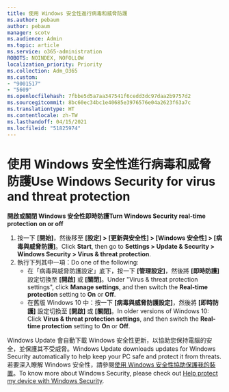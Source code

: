 ```yaml
---
title: 使用 Windows 安全性進行病毒和威脅防護
ms.author: pebaum
author: pebaum
manager: scotv
ms.audience: Admin
ms.topic: article
ms.service: o365-administration
ROBOTS: NOINDEX, NOFOLLOW
localization_priority: Priority
ms.collection: Adm_O365
ms.custom:
- "9001517"
- "5609"
ms.openlocfilehash: 7fbbe5d5a7aa347541f6cedd3dc97daa2b9757d2
ms.sourcegitcommit: 8bc60ec34bc1e40685e3976576e04a2623f63a7c
ms.translationtype: HT
ms.contentlocale: zh-TW
ms.lasthandoff: 04/15/2021
ms.locfileid: "51825974"
---
```

# <a name="use-windows-security-for-virus-and-threat-protection"></a><span data-ttu-id="1d16d-102">使用 Windows 安全性進行病毒和威脅防護</span><span class="sxs-lookup"><span data-stu-id="1d16d-102">Use Windows Security for virus and threat protection</span></span>

<span data-ttu-id="1d16d-103">**開啟或關閉 Windows 安全性即時防護**</span><span class="sxs-lookup"><span data-stu-id="1d16d-103">**Turn Windows Security real-time protection on or off**</span></span>

1. <span data-ttu-id="1d16d-104">按一下 **[開始]**，然後移至 **[設定] > [更新與安全性] > [Windows 安全性] > [病毒與威脅防護]**。</span><span class="sxs-lookup"><span data-stu-id="1d16d-104">Click **Start**, then go to **Settings > Update & Security > Windows Security > Virus & threat protection**.</span></span>
2. <span data-ttu-id="1d16d-105">執行下列其中一項：</span><span class="sxs-lookup"><span data-stu-id="1d16d-105">Do one of the following:</span></span>
    - <span data-ttu-id="1d16d-106">在「病毒與威脅防護設定」底下，按一下 **[管理設定]**，然後將 **[即時防護]** 設定切換至 **[開啟]** 或 **[關閉]**。</span><span class="sxs-lookup"><span data-stu-id="1d16d-106">Under "Virus & threat protection settings", click **Manage settings**, and then switch the **Real-time protection** setting to **On** or **Off**.</span></span>
    - <span data-ttu-id="1d16d-107">在舊版 Windows 10 中：按一下 **[病毒與威脅防護設定]**，然後將 **[即時防護]** 設定切換至 **[開啟]** 或 **[關閉]**。</span><span class="sxs-lookup"><span data-stu-id="1d16d-107">In older versions of Windows 10: Click **Virus & threat protection settings**, and then switch the **Real-time protection** setting to **On** or **Off**.</span></span>

<span data-ttu-id="1d16d-108">Windows Update 會自動下載 Windows 安全性更新，以協助您保持電腦的安全，並保護其不受威脅。</span><span class="sxs-lookup"><span data-stu-id="1d16d-108">Windows Update downloads updates for Windows Security automatically to help keep your PC safe and protect it from threats.</span></span> <span data-ttu-id="1d16d-109">若要深入瞭解 Windows 安全性，請參閱[使用 Windows 安全性協助保護我的裝置](https://support.microsoft.com/help/17464/windows-10-help-protect-my-device-with-windows-security)。</span><span class="sxs-lookup"><span data-stu-id="1d16d-109">To know more about Windows Security, please check out [Help protect my device with Windows Security](https://support.microsoft.com/help/17464/windows-10-help-protect-my-device-with-windows-security).</span></span>
